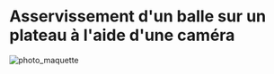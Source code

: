 # Asservissement d'un balle sur un plateau à l'aide d'une caméra

![photo_maquette](https://user-images.githubusercontent.com/38004572/220627617-956b96fd-c92e-4b40-a5b0-88268b7dfe3b.jpg)


